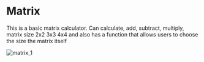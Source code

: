 # Matrix
This is a basic matrix calculator.  Can calculate, add, subtract, multiply, matrix size 2x2 3x3 4x4 and also has a function that allows users to choose the size the matrix itself

![matrix_1](https://user-images.githubusercontent.com/75711480/193456656-95678f01-69e9-404a-8bda-203f6a20bf5d.png)

